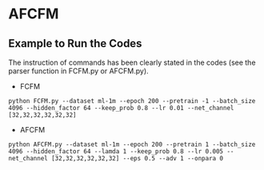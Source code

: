 # AFCFM

## Example to Run the Codes
The instruction of commands has been clearly stated in the codes (see the parser function in FCFM.py or AFCFM.py).
* FCFM
```
python FCFM.py --dataset ml-1m --epoch 200 --pretrain -1 --batch_size 4096 --hidden_factor 64 --keep_prob 0.8 --lr 0.01 --net_channel [32,32,32,32,32,32] 
```

* AFCFM
```
python AFCFM.py --dataset ml-1m --epoch 200 --pretrain 1 --batch_size 4096 --hidden_factor 64 --lamda 1 --keep_prob 0.8 --lr 0.005 --net_channel [32,32,32,32,32,32] --eps 0.5 --adv 1 --onpara 0
```




